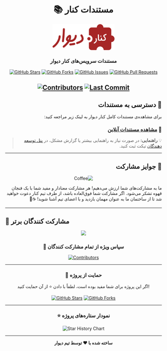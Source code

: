 <div align="center">

# 📚 مستندات کنار

<img src="./static/img/logo.svg" alt="Kenar Logo" width="200"/>

### مستندات سرویس‌های کنار دیوار

[![GitHub Stars](https://img.shields.io/github/stars/divar-ir/kenar-docs?style=for-the-badge&logo=github&color=yellow)](https://github.com/divar-ir/kenar-docs/stargazers)
[![GitHub Forks](https://img.shields.io/github/forks/divar-ir/kenar-docs?style=for-the-badge&logo=github&color=blue)](https://github.com/divar-ir/kenar-docs/network/members)
[![GitHub Issues](https://img.shields.io/github/issues/divar-ir/kenar-docs?style=for-the-badge&logo=github&color=red)](https://github.com/divar-ir/kenar-docs/issues)
[![GitHub Pull Requests](https://img.shields.io/github/issues-pr/divar-ir/kenar-docs?style=for-the-badge&logo=github&color=green)](https://github.com/divar-ir/kenar-docs/pulls)

[![Contributors](https://img.shields.io/github/contributors/divar-ir/kenar-docs?style=for-the-badge&logo=github)](https://github.com/divar-ir/kenar-docs/graphs/contributors)
[![Last Commit](https://img.shields.io/github/last-commit/divar-ir/kenar-docs?style=for-the-badge&logo=github)](https://github.com/divar-ir/kenar-docs/commits)
---

</div>

<div dir="rtl" align="right">

## 🚀 دسترسی به مستندات

برای مشاهده‌ی مستندات کامل کنار دیوار به لینک زیر مراجعه کنید:

### 📖 [مشاهده مستندات آنلاین](https://divar-ir.github.io/kenar-docs)

> 💡 **راهنمایی:** در صورت نیاز به راهنمایی بیشتر یا گزارش مشکل، در [پنل توسعه دهندگان](https://divar.ir/kenar/management/issues/new) تیکت ثبت کنید.

</div>

---

<div dir="rtl" align="right">

## 🎁 جوایز مشارکت

<div align="center">
<img src="https://img.icons8.com/color/96/000000/coffee-to-go.png" alt="Coffee" width="80"/>
</div>

ما به مشارکت‌های شما ارزش می‌دهیم! هر مشارکت معنادار و مفید شما با یک فنجان قهوه تشکر می‌شود. اگر مشارکت شما فوق‌العاده باشد، از طرف تیم کنار دعوت خواهید شد تا از ساختمان ما به عنوان مهمان بازدید و با اعضای تیم آشنا شوید! ☕️🏢

</div>

---

## 👥 مشارکت کنندگان برتر

<div align="center">

<a href="https://github.com/divar-ir/kenar-docs/graphs/contributors">
  <img src="https://contrib.rocks/image?repo=divar-ir/kenar-docs&max=6" />
</a>

### 🙏 سپاس ویژه از تمام مشارکت کنندگان

[![Contributors](https://contributors-img.web.app/image?repo=divar-ir/kenar-docs)](https://github.com/divar-ir/kenar-docs/graphs/contributors)

</div>

---

<div align="center">

### 💖 حمایت از پروژه

اگر این پروژه برای شما مفید بوده است، لطفاً با دادن ⭐ از آن حمایت کنید!

[![GitHub Stars](https://img.shields.io/github/stars/divar-ir/kenar-docs?style=social)](https://github.com/divar-ir/kenar-docs/stargazers)
[![GitHub Forks](https://img.shields.io/github/forks/divar-ir/kenar-docs?style=social)](https://github.com/divar-ir/kenar-docs/network/members)

---

### ⭐ نمودار ستاره‌های پروژه
![Star History Chart](https://api.star-history.com/svg?repos=divar-ir/kenar-docs&type=Date)

---

**ساخته شده با ❤️ توسط تیم دیوار**

</div>
